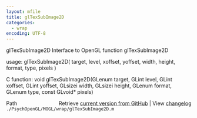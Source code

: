 ```yaml
---
layout: mfile
title: glTexSubImage2D
categories:
  - wrap
encoding: UTF-8
---
```


glTexSubImage2D  Interface to OpenGL function glTexSubImage2D  

usage:  glTexSubImage2D( target, level, xoffset, yoffset, width, height, format, type, pixels )  

C function:  void glTexSubImage2D(GLenum target, GLint level, GLint xoffset, GLint yoffset, GLsizei width, GLsizei height, GLenum format, GLenum type, const GLvoid\* pixels)  


<div class="code_header" style="text-align:right;">
  <span style="float:left;">Path&nbsp;&nbsp;</span> <span class="counter">Retrieve <a href=
  "https://raw.github.com/Psychtoolbox-3/Psychtoolbox-3/beta/./PsychOpenGL/MOGL/wrap/glTexSubImage2D.m">current version from GitHub</a> | View <a href=
  "https://github.com/Psychtoolbox-3/Psychtoolbox-3/commits/beta/./PsychOpenGL/MOGL/wrap/glTexSubImage2D.m">changelog</a></span>
</div>
<div class="code">
  <code>./PsychOpenGL/MOGL/wrap/glTexSubImage2D.m</code>
</div>

